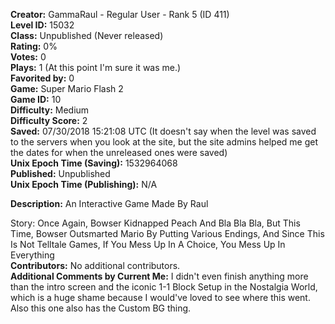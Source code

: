 **Creator:** GammaRaul - Regular User - Rank 5 (ID 411) <br>
**Level ID:** 15032 <br>
**Class:** Unpublished (Never released) <br>
**Rating:** 0% <br>
**Votes:** 0 <br>
**Plays:** 1 (At this point I'm sure it was me.) <br>
**Favorited by:** 0 <br>
**Game:** Super Mario Flash 2 <br>
**Game ID:** 10 <br>
**Difficulty:** Medium <br>
**Difficulty Score:** 2 <br>
**Saved:** 07/30/2018 15:21:08 UTC (It doesn't say when the level was saved to the servers when you look at the site, but the site admins helped me get the dates for when the unreleased ones were saved) <br>
**Unix Epoch Time (Saving):** 1532964068 <br>
**Published:** Unpublished <br>
**Unix Epoch Time (Publishing):** N/A

**Description:**  An Interactive Game Made By Raul

Story: Once Again, Bowser Kidnapped Peach And Bla Bla Bla, But This Time, Bowser Outsmarted Mario By Putting Various Endings, And Since This Is Not Telltale Games, If You Mess Up In A Choice, You Mess Up In Everything <br>
**Contributors:** No additional contributors. <br>
**Additional Comments by Current Me:** I didn't even finish anything more than the intro screen and the iconic 1-1 Block Setup in the Nostalgia World, which is a  huge shame because I would've loved to see where this went. Also this one also has the Custom BG thing.
